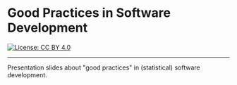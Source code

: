 # Good Practices in Software Development

[![License: CC BY 4.0](https://licensebuttons.net/l/by/4.0/80x15.png)](https://creativecommons.org/licenses/by/4.0/)

---

Presentation slides about "good practices" in (statistical) software development.
